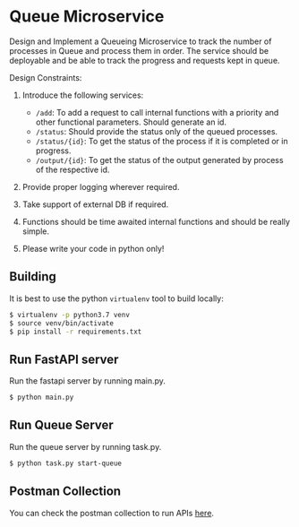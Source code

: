 # Queue Microservice

Design and Implement a Queueing Microservice to track the number of processes in Queue and
process them in order. The service should be deployable and be able to track the progress and
requests kept in queue.

Design Constraints:
1. Introduce the following services:
    * `/add`: To add a request to call internal functions with a priority and other
    functional parameters. Should generate an id.
    * `/status`: Should provide the status only of the queued processes.
    * `/status/{id}`: To get the status of the process if it is completed or in progress.
    * `/output/{id}`: To get the status of the output generated by process of the
    respective id.

2. Provide proper logging wherever required.
3. Take support of external DB if required.
4. Functions should be time awaited internal functions and should be really simple.
5. Please write your code in python only!


## Building

It is best to use the python `virtualenv` tool to build locally:

```sh
$ virtualenv -p python3.7 venv
$ source venv/bin/activate
$ pip install -r requirements.txt
```
## Run FastAPI server
Run the fastapi server by running main.py.
```sh
$ python main.py
```

## Run Queue Server
Run the queue server by running task.py.
```sh
$ python task.py start-queue
```

## Postman Collection
You can check the postman collection to run APIs [here](https://github.com/user/repo/blob/branch/other_file.md).
